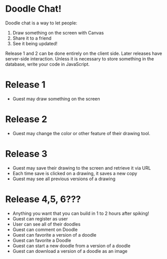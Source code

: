 # Doodle Chat!
Doodle chat is a way to let people:

1. Draw something on the screen with Canvas
2. Share it to a friend
3. See it being updated!

Release 1 and 2 can be done entirely on the client side. Later releases have server-side interaction. Unless it is necessary to store something in the database, write your code in JavaScript.

# Release 1

* Guest may draw something on the screen

# Release 2

* Guest may change the color or other feature of their drawing tool.

# Release 3

* Guest may save their drawing to the screen and retrieve it via URL
* Each time save is clicked on a drawing, it saves a new copy
* Guest may see all previous versions of a drawing

# Release 4,5, 6???

* Anything you want that you can build in 1 to 2 hours after spiking!
* Guest can register as user
* User can see all of their doodles
* Guest can comment on Doodle
* Guest can favorite a version of a doodle
* Guest can favorite a Doodle
* Guest can start a new doodle from a version of a doodle
* Guest can download a version of a doodle as an image
